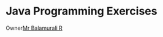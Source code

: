# Java Programming Exercises

Owner[Mr Balamurali R](https://www.linkedin.com/in/balamurali-r-58710913/)